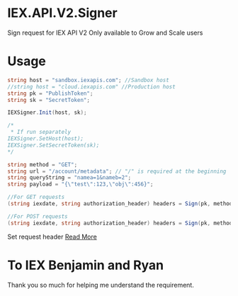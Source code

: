 # IEX.API.V2.Signer

Sign request for IEX API V2
Only available to Grow and Scale users

# Usage

```c#
string host = "sandbox.iexapis.com"; //Sandbox host
//string host = "cloud.iexapis.com" //Production host
string pk = "PublishToken";
string sk = "SecretToken";

IEXSigner.Init(host, sk);

/*
 * If run separately
IEXSigner.SetHost(host);
IEXSigner.SetSecretToken(sk);
*/

string method = "GET";
string url = "/account/metadata"; // "/" is required at the beginning
string queryString = "namea=1&nameb=2";
string payload = "{\"test\":123,\"obj\":456}";

//For GET requests
(string iexdate, string authorization_header) headers = Sign(pk, method, url, queryString);

//For POST requests
(string iexdate, string authorization_header) headers = Sign(pk, method, url, queryString, payload);
```

Set request header [Read More](https://iexcloud.io/docs/api/#signed-requests)

# To IEX Benjamin and Ryan

Thank you so much for helping me understand the requirement.